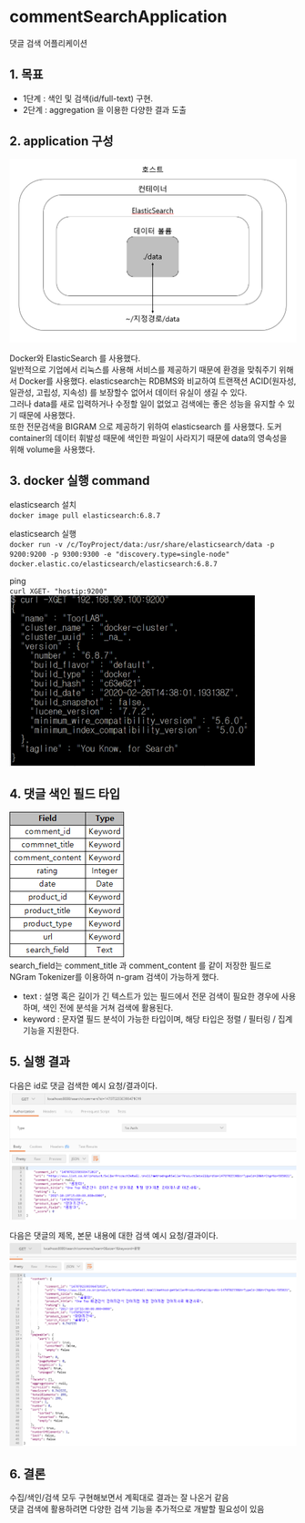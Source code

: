 # commentSearchApplication
댓글 검색 어플리케이션   

## 1. 목표
+ 1단계 : 색인 및 검색(id/full-text) 구현.   
+ 2단계 : aggregation 을 이용한 다양한 결과 도출   

## 2. application 구성

![구성도](image/구성.PNG)

Docker와 ElasticSearch 를 사용했다.   
일반적으로 기업에서 리눅스를 사용해 서비스를 제공하기 때문에 환경을 맞춰주기 위해서 Docker를 사용했다.
elasticsearch는 RDBMS와 비교하여 트랜잭션 ACID(원자성, 일관성, 고립성, 지속성) 를 보장할수 없어서 데이터 유실이 생길 수 있다.   
그러나 data를 새로 입력하거나 수정할 일이 없었고 검색에는 좋은 성능을 유지할 수 있기 때문에 사용했다.   
또한 전문검색을 BIGRAM 으로 제공하기 위하여 elasticsearch 를 사용했다.
도커 container의 데이터 휘발성 때문에 색인한 파일이 사라지기 때문에 data의 영속성을 위해 volume을 사용했다.   

## 3. docker 실행 command
elasticsearch 설치   
`docker image pull elasticsearch:6.8.7`   

elasticsearch 실행   
`docker run -v /c/ToyProject/data:/usr/share/elasticsearch/data -p 9200:9200 -p 9300:9300 -e "discovery.type=single-node" docker.elastic.co/elasticsearch/elasticsearch:6.8.7`

ping    
`curl XGET- "hostip:9200"`   
![ping 결과](image/ping.PNG)

## 4. 댓글 색인 필드 타입

![매핑타입](image/mapping.png)    
search_field는 comment_title 과 comment_content 를 같이 저장한 필드로   
NGram Tokenizer를 이용하여 n-gram 검색이 가능하게 했다.
* text : 설명 혹은 길이가 긴 텍스트가 있는 필드에서 전문 검색이 필요한 경우에 사용하며, 색인 전에 분석을 거쳐 검색에 활용된다.
* keyword : 문자열 필드 분석이 가능한 타입이며, 해당 타입은 정렬 / 필터링 / 집계 기능을 지원한다.

## 5. 실행 결과

다음은 id로 댓글 검색한 예시 요청/결과이다.   
![id_검색](image/id_검색.PNG)   

다음은 댓글의 제목, 본문 내용에 대한 검색 예시 요청/결과이다.   
![키워드_검색_2](image/키워드_검색.PNG)

## 6. 결론
수집/색인/검색 모두 구현해보면서 계획대로 결과는 잘 나온거 같음   
댓글 검색에 활용하려면 다양한 검색 기능을 추가적으로 개발할 필요성이 있음   
